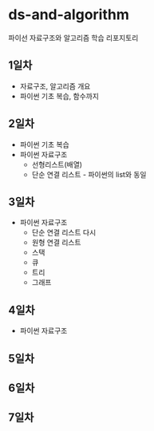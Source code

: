 # ds-and-algorithm
파이선 자료구조와 알고리즘 학습 리포지토리

## 1일차
- 자료구조, 알고리즘 개요
- 파이썬 기초 복습, 함수까지

## 2일차
- 파이썬 기초 복습
- 파이썬 자료구조
    - 선형리스트(배열)
    - 단순 연결 리스트 - 파이썬의 list와 동일

## 3일차
- 파이썬 자료구조
    - 단순 연결 리스트 다시
    - 원형 연결 리스트
    - 스택
    - 큐
    - 트리
    - 그래프

## 4일차
- 파이썬 자료구조


## 5일차



## 6일차



## 7일차 
